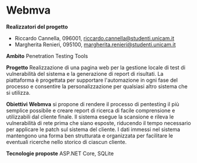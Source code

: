 **Webmva**
=======================

**Realizzatori del progetto**
*  Riccardo Cannella, 096001, riccardo.cannella@studenti.unicam.it 
*  Margherita Renieri, 095100, margherita.renieri@studenti.unicam.it 


**Ambito**
Penetration Testing Tools


**Progetto**
Realizzazione di una pagina web per la gestione locale di test di vulnerabilità del sistema e la generazione di report di risultati.
La piattaforma è progettata per supportare l'automazione in ogni fase del processo e consentire la personalizzazione per qualsiasi altro sistema che si utilizza.


**Obiettivi**
**Webmva** si propone di rendere il processo di pentesting il più semplice possibile e creare report di ricerca di facile comprensione e utilizzabili dal cliente finale. 
Il sistema esegue la scansione e rileva le vulnerabilità di rete prima che siano esposte, riducendo il tempo necessario per applicare le patch sul sistema del cliente.
I dati immessi nel sistema mantengono una forma ben strutturata e organizzata per facilitare le eventuali ricerche nello storico di ciascun cliente. 


**Tecnologie proposte**
ASP.NET Core, SQLite

